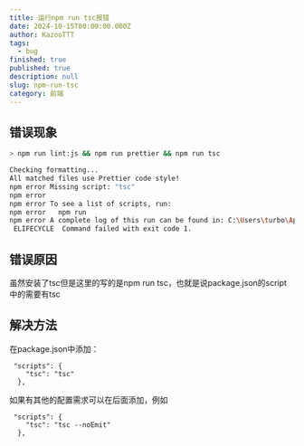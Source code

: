 ```yaml
---
title: 运行npm run tsc报错
date: 2024-10-15T00:00:00.000Z
author: KazooTTT
tags:
  - bug
finished: true
published: true
description: null
slug: npm-run-tsc
category: 前端
---
```


## 错误现象

``` bash
> npm run lint:js && npm run prettier && npm run tsc

Checking formatting...
All matched files use Prettier code style!
npm error Missing script: "tsc"
npm error
npm error To see a list of scripts, run:
npm error   npm run
npm error A complete log of this run can be found in: C:\Users\turbo\AppData\Local\npm-cache\_logs\2024-10-12T06_30_22_873Z-debug-0.log
 ELIFECYCLE  Command failed with exit code 1.
```

## 错误原因

虽然安装了tsc但是这里的写的是npm run tsc，也就是说package.json的script中的需要有tsc

## 解决方法

在package.json中添加：

```
 "scripts": {
    "tsc": "tsc"
  },
```

如果有其他的配置需求可以在后面添加，例如

```
 "scripts": {
    "tsc": "tsc --noEmit"
  },
```
